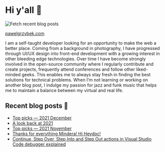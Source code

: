 # Hi y'all 👋

![Fetch recent blog posts](https://github.com/pawelgrzybek/pawelgrzybek/workflows/Fetch%20recent%20blog%20posts/badge.svg)

[pawelgrzybek.com](https://pawelgrzybek.com)

I am a self-taught developer looking for an opportunity to make the web a better place. Coming from a background in photography, I have progressed through UI/UX design into front-end development with a growing interest in other bleeding edge technologies. Over time I have become strongly involved in the open-source community where I regularly contribute and create projects, frequently attend conferences and follow other liked-minded geeks. This enables me to always stay fresh in finding the best solutions for technical problems. When I’m not learning or working on another blog post, I indulge my passion for jazz and funk music that helps me to maintain a balance between my virtual and real life.

## Recent blog posts 📝

<!-- FEED-START -->
- [Top picks — 2021 December](https://pawelgrzybek.com/top-picks-2021-december/)
- [A look back at 2021](https://pawelgrzybek.com/a-look-back-at-2021/)
- [Top picks — 2021 November](https://pawelgrzybek.com/top-picks-2021-november/)
- [Thanks for everything Mindera! Hi Heydoc!](https://pawelgrzybek.com/thanks-for-everything-mindera-hi-heydoc/)
- [Continue, Step Over, Step Into and Step Out actions in Visual Studio Code debugger explained](https://pawelgrzybek.com/continue-step-over-step-into-and-step-out-actions-in-visual-studio-code-debugger-explained/)
<!-- FEED-END -->